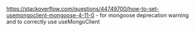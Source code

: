 https://stackoverflow.com/questions/44749700/how-to-set-usemongoclient-mongoose-4-11-0 - for mongoose deprecation warning and to correctly use useMongoClient
